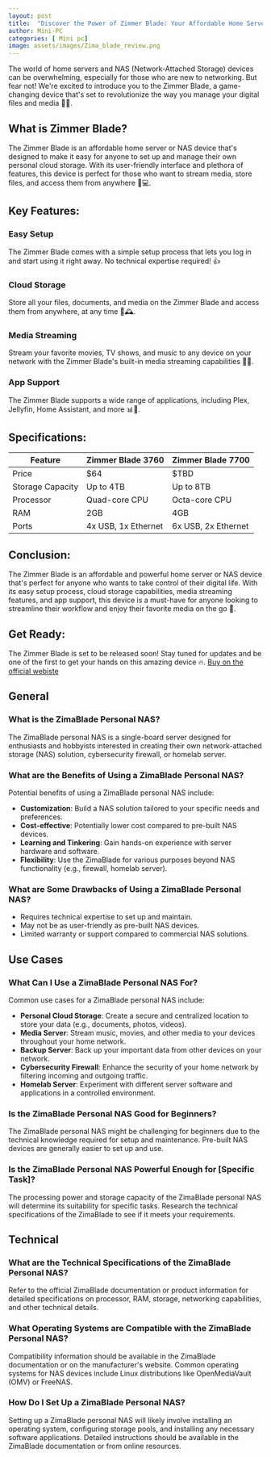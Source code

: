 ```yaml
---
layout: post
title:  "Discover the Power of Zimmer Blade: Your Affordable Home Server 🏠💻"
author: Mini-PC
categories: [ Mini pc]
image: assets/images/Zima_blade_review.png
--- 
```



The world of home servers and NAS (Network-Attached Storage) devices can be overwhelming, especially for those who are new to networking. But fear not! We're excited to introduce you to the Zimmer Blade, a game-changing device that's set to revolutionize the way you manage your digital files and media 📁🎥.

**What is Zimmer Blade?**
------------------------

The Zimmer Blade is an affordable home server or NAS device that's designed to make it easy for anyone to set up and manage their own personal cloud storage. With its user-friendly interface and plethora of features, this device is perfect for those who want to stream media, store files, and access them from anywhere 📱💻.

**Key Features:**
--------------

### **Easy Setup**

The Zimmer Blade comes with a simple setup process that lets you log in and start using it right away. No technical expertise required! 👍

### **Cloud Storage**

Store all your files, documents, and media on the Zimmer Blade and access them from anywhere, at any time 📁🕰️.

### **Media Streaming**

Stream your favorite movies, TV shows, and music to any device on your network with the Zimmer Blade's built-in media streaming capabilities 🎥💃.

### **App Support**

The Zimmer Blade supports a wide range of applications, including Plex, Jellyfin, Home Assistant, and more 📊🔧.

**Specifications:**
-------------

| Feature | Zimmer Blade 3760 | Zimmer Blade 7700 |
| --- | --- | --- |
| Price | $64 | $TBD |
| Storage Capacity | Up to 4TB | Up to 8TB |
| Processor | Quad-core CPU | Octa-core CPU |
| RAM | 2GB | 4GB |
| Ports | 4x USB, 1x Ethernet | 6x USB, 2x Ethernet |

**Conclusion:**
---------

The Zimmer Blade is an affordable and powerful home server or NAS device that's perfect for anyone who wants to take control of their digital life. With its easy setup process, cloud storage capabilities, media streaming features, and app support, this device is a must-have for anyone looking to streamline their workflow and enjoy their favorite media on the go 🚀.

**Get Ready:**
---------

The Zimmer Blade is set to be released soon! Stay tuned for updates and be one of the first to get your hands on this amazing device 🔥. [Buy on the official webiste](https://shareasale.com/r.cfm?b=2246431&u=4131426&m=135981&urllink=&afftrack=) 


## General

### What is the ZimaBlade Personal NAS?

The ZimaBlade personal NAS is a single-board server designed for enthusiasts and hobbyists interested in creating their own network-attached storage (NAS) solution, cybersecurity firewall, or homelab server.

### What are the Benefits of Using a ZimaBlade Personal NAS?

Potential benefits of using a ZimaBlade personal NAS include:

- **Customization**: Build a NAS solution tailored to your specific needs and preferences.
- **Cost-effective**: Potentially lower cost compared to pre-built NAS devices.
- **Learning and Tinkering**: Gain hands-on experience with server hardware and software.
- **Flexibility**: Use the ZimaBlade for various purposes beyond NAS functionality (e.g., firewall, homelab server).

### What are Some Drawbacks of Using a ZimaBlade Personal NAS?

- Requires technical expertise to set up and maintain.
- May not be as user-friendly as pre-built NAS devices.
- Limited warranty or support compared to commercial NAS solutions.

## Use Cases

### What Can I Use a ZimaBlade Personal NAS For?

Common use cases for a ZimaBlade personal NAS include:

- **Personal Cloud Storage**: Create a secure and centralized location to store your data (e.g., documents, photos, videos).
- **Media Server**: Stream music, movies, and other media to your devices throughout your home network.
- **Backup Server**: Back up your important data from other devices on your network.
- **Cybersecurity Firewall**: Enhance the security of your home network by filtering incoming and outgoing traffic.
- **Homelab Server**: Experiment with different server software and applications in a controlled environment.

### Is the ZimaBlade Personal NAS Good for Beginners?

The ZimaBlade personal NAS might be challenging for beginners due to the technical knowledge required for setup and maintenance. Pre-built NAS devices are generally easier to set up and use.

### Is the ZimaBlade Personal NAS Powerful Enough for [Specific Task]?

The processing power and storage capacity of the ZimaBlade personal NAS will determine its suitability for specific tasks. Research the technical specifications of the ZimaBlade to see if it meets your requirements.

## Technical

### What are the Technical Specifications of the ZimaBlade Personal NAS?

Refer to the official ZimaBlade documentation or product information for detailed specifications on processor, RAM, storage, networking capabilities, and other technical details.

### What Operating Systems are Compatible with the ZimaBlade Personal NAS?

Compatibility information should be available in the ZimaBlade documentation or on the manufacturer's website. Common operating systems for NAS devices include Linux distributions like OpenMediaVault (OMV) or FreeNAS.

### How Do I Set Up a ZimaBlade Personal NAS?

Setting up a ZimaBlade personal NAS will likely involve installing an operating system, configuring storage pools, and installing any necessary software applications. Detailed instructions should be available in the ZimaBlade documentation or from online resources.
